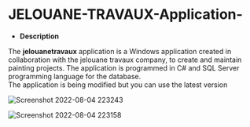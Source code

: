 # JELOUANE-TRAVAUX-Application-
<ul>
<li><strong>Description</strong></li>
</ul>
<p>The <strong>jelouanetravaux</strong> application is a Windows application created in collaboration with the jelouane travaux company, to create and maintain painting projects. The application is programmed in C# and SQL Server programming language for the database.<br />The application is being modified but you can use the latest version</p>


![Screenshot 2022-08-04 223243](https://user-images.githubusercontent.com/84317027/182956938-01d03107-db80-41c7-b6b9-352bb617dedd.png)

![Screenshot 2022-08-04 223158](https://user-images.githubusercontent.com/84317027/182956944-aa01d0eb-00b9-424a-a935-9337a1fe6ff0.png)
